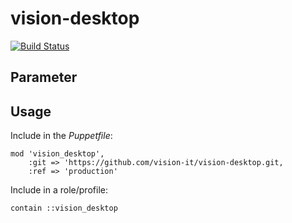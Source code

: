 # vision-desktop

[![Build Status](https://travis-ci.org/vision-it/vision-desktop.svg?branch=development)](https://travis-ci.org/vision-it/vision-desktop)

## Parameter

## Usage

Include in the *Puppetfile*:

```
mod 'vision_desktop',
    :git => 'https://github.com/vision-it/vision-desktop.git,
    :ref => 'production'
```

Include in a role/profile:

```puppet
contain ::vision_desktop
```

